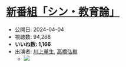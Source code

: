 # [新番組「シン・教育論」](https://www.youtube.com/watch?v=ydQsBWzWXt8)
-   公開日: 2024-04-04
-   視聴数: 94,268
-   **いいね数: 1,166**
-   出演者: [川上量生](/rehacq_fan/people/川上量生 "wikilink"), [高橋弘樹](/rehacq_fan/people/高橋弘樹 "wikilink")
    - [![](https://img.youtube.com/vi/ydQsBWzWXt8/hqdefault.jpg)](https://www.youtube.com/watch?v=ydQsBWzWXt8)
